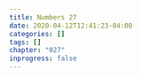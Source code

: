 ```yaml
---
title: Numbers 27
date: 2020-04-12T12:41:23-04:00
categories: []
tags: []
chapter: "027"
inprogress: false
---
```


